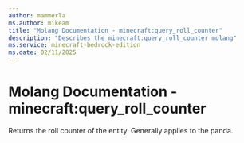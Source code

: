 ```yaml
---
author: mammerla
ms.author: mikeam
title: "Molang Documentation - minecraft:query_roll_counter"
description: "Describes the minecraft:query_roll_counter molang"
ms.service: minecraft-bedrock-edition
ms.date: 02/11/2025 
---
```


# Molang Documentation - minecraft:query_roll_counter

Returns the roll counter of the entity. Generally applies to the panda.
